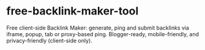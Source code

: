 # free-backlink-maker-tool
Free client-side Backlink Maker: generate, ping and submit backlinks via iframe, popup, tab or proxy-based ping. Blogger-ready, mobile-friendly, and privacy-friendly (client-side only).
